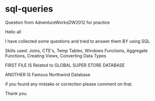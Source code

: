 # sql-queries

Question from AdventureWorksDW2012 for practice


Hello all

I have collected some questions and tried to answer them  BY using SQL 

Skills used: Joins, CTE's, Temp Tables, Windows Functions, Aggregate Functions, Creating Views, Converting Data Types

FIRST FILE IS Related to GLOBAL SUPER STORE DATABASE
 
ANOTHER IS Famous Northwind Database
 
 if you found any mistake or correction please comment on that.
 
 
 Thank you.

